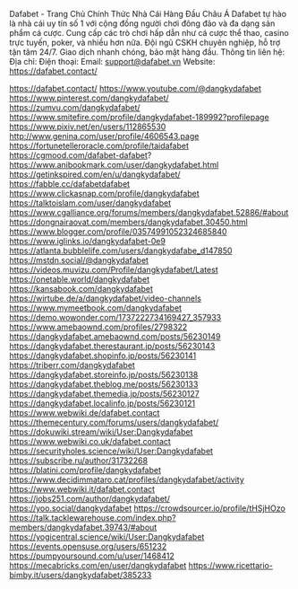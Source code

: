 Dafabet - Trang Chủ Chính Thức Nhà Cái Hàng Đầu Châu Á
Dafabet tự hào là nhà cái uy tín số 1 với cộng đồng người chơi đông đảo và đa dạng sản phẩm cá cược. Cung cấp các trò chơi hấp dẫn như cá cược thể thao, casino trực tuyến, poker, và nhiều hơn nữa. Đội ngũ CSKH chuyên nghiệp, hỗ trợ tận tâm 24/7. Giao dịch nhanh chóng, bảo mật hàng đầu.
Thông tin liên hệ:
Địa chỉ:
Điện thoại:
Email: support@dafabet.vn
Website: https://dafabet.contact/

https://dafabet.contact/
https://www.youtube.com/@dangkydafabet
https://www.pinterest.com/dangkydafabet/
https://zumvu.com/dangkydafabet/
https://www.smitefire.com/profile/dangkydafabet-189992?profilepage
https://www.pixiv.net/en/users/112865530
http://www.genina.com/user/profile/4606543.page
https://fortunetelleroracle.com/profile/taidafabet
https://cgmood.com/dafabet-dafabet?
https://www.anibookmark.com/user/dangkydafabet.html
https://getinkspired.com/en/u/dangkydafabet/
https://fabble.cc/dafabetdafabet
https://www.clickasnap.com/profile/dangkydafabet
https://talktoislam.com/user/dangkydafabet
https://www.cgalliance.org/forums/members/dangkydafabet.52886/#about
https://dongnairaovat.com/members/dangkydafabet.30450.html
https://www.blogger.com/profile/03574991052324685840
https://www.iglinks.io/dangkydafabet-0e9
https://atlanta.bubblelife.com/users/dangkydafabe_d147850
https://mstdn.social/@dangkydafabet
https://videos.muvizu.com/Profile/dangkydafabet/Latest
https://onetable.world/dangkydafabet
https://kansabook.com/dangkydafabet
https://wirtube.de/a/dangkydafabet/video-channels
https://www.mymeetbook.com/dangkydafabet
https://demo.wowonder.com/1737222734169427_357933
https://www.amebaownd.com/profiles/2798322
https://dangkydafabet.amebaownd.com/posts/56230149
https://dangkydafabet.therestaurant.jp/posts/56230143
https://dangkydafabet.shopinfo.jp/posts/56230141
https://triberr.com/dangkydafabet
https://dangkydafabet.storeinfo.jp/posts/56230138
https://dangkydafabet.theblog.me/posts/56230133
https://dangkydafabet.themedia.jp/posts/56230127
https://dangkydafabet.localinfo.jp/posts/56230121
https://www.webwiki.de/dafabet.contact
https://themecentury.com/forums/users/dangkydafabet/
https://dokuwiki.stream/wiki/User:Dangkydafabet
https://www.webwiki.co.uk/dafabet.contact
https://securityholes.science/wiki/User:Dangkydafabet
https://subscribe.ru/author/31732268
https://blatini.com/profile/dangkydafabet
https://www.decidimmataro.cat/profiles/dangkydafabet/activity
https://www.webwiki.it/dafabet.contact
https://jobs251.com/author/dangkydafabet/
https://yoo.social/dangkydafabet
https://crowdsourcer.io/profile/tHSjHOzo
https://talk.tacklewarehouse.com/index.php?members/dangkydafabet.39743/#about
https://yogicentral.science/wiki/User:Dangkydafabet
https://events.opensuse.org/users/651232
https://pumpyoursound.com/u/user/1468412
https://mecabricks.com/en/user/dangkydafabet
https://www.ricettario-bimby.it/users/dangkydafabet/385233
